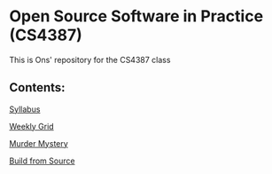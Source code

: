 # Open Source Software in Practice (CS4387)
This is Ons' repository for the CS4387 class

## Contents:
[Syllabus](https://github.com/bennColl-cs4387/ons/blob/main/syllabus/syllabus_in_md.md)

[Weekly Grid](https://github.com/bennColl-cs4387/ons/blob/main/syllabus/weekly_grid_in_md.md)

[Murder Mystery](https://github.com/bennColl-cs4387/ons/blob/main/gmm/murder%20mystery.md)

[Build from Source](https://github.com/bennColl-cs4387/ons/blob/main/build_from_source/build_from_source.md)

